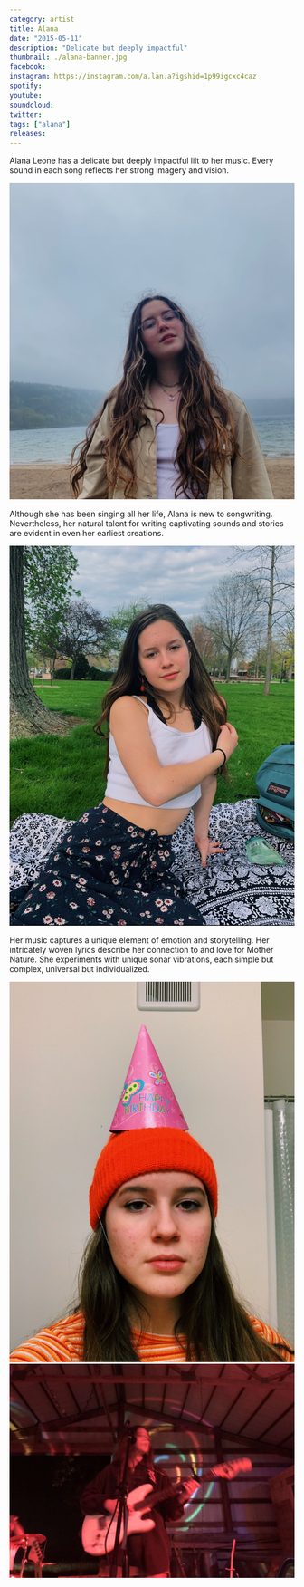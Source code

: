 ```yaml
---
category: artist
title: Alana
date: "2015-05-11"
description: "Delicate but deeply impactful"
thumbnail: ./alana-banner.jpg
facebook:
instagram: https://instagram.com/a.lan.a?igshid=1p99igcxc4caz
spotify:
youtube:
soundcloud:
twitter:
tags: ["alana"]
releases:
---
```


Alana Leone has a delicate but deeply impactful lilt to her music. Every sound in each song reflects her strong imagery and vision.

![Alana](./alana.png)

Although she has been singing all her life, Alana is new to songwriting. Nevertheless, her natural talent for writing captivating sounds and stories are evident in even her earliest creations.

![Alana](./alana-4.png)

Her music captures a unique element of emotion and storytelling. Her intricately woven lyrics describe her connection to and love for Mother Nature. She experiments with unique sonar vibrations, each simple but complex, universal but individualized.

![Alana](./alana-3.jpg)
![Alana](./alana-2.jpg)
